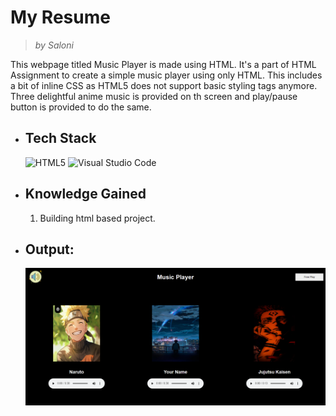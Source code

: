 # My Resume
> _by Saloni_

This webpage titled Music Player is made using HTML. It's a part of HTML Assignment to create a simple music player using only HTML. This includes a bit of inline CSS as HTML5 does not support basic styling tags anymore. Three delightful anime music is provided on th screen and play/pause button is provided to do the same.

 * ## Tech Stack

    ![HTML5](https://img.shields.io/badge/html5-%23E34F26.svg?style=for-the-badge&logo=html5&logoColor=white)
    ![Visual Studio Code](https://img.shields.io/badge/Visual%20Studio%20Code-0078d7.svg?style=for-the-badge&logo=visual-studio-code&logoColor=white)

 * ## Knowledge Gained

   1. Building html based project.

 * ## Output:

   ![](./image/Output.png)